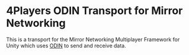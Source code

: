 # 4Players ODIN Transport for Mirror Networking

This is a transport for the Mirror Networking Multiplayer Framework for Unity which uses [ODIN](https://www.4players.io/odin/) 
to send and receive data.